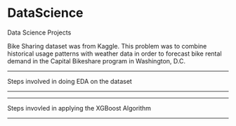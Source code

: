# DataScience
Data Science Projects

Bike Sharing dataset was from Kaggle. 
This problem was to combine historical usage patterns with weather data in order to forecast bike rental demand in the Capital Bikeshare program in Washington, D.C.

*******************************************************************************************
Steps involved in doing EDA on the dataset
*******************************************************************************************



*******************************************************************************************
Steps invovled in applying the XGBoost Algorithm
*******************************************************************************************

